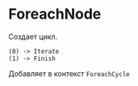 # ForeachNode

Создает цикл.

```
(0) -> Iterate
(1) -> Finish
```

Добавляет в контекст `ForeachCycle`
